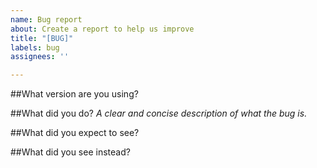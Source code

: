 ```yaml
---
name: Bug report
about: Create a report to help us improve
title: "[BUG]"
labels: bug
assignees: ''

---
```


##What version are you using?

##What did you do?
_A clear and concise description of what the bug is._

##What did you expect to see?

##What did you see instead?
